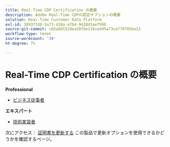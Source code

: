 ```yaml
---
title: Real-Time CDP Certification の概要
description: Adobe Real-Time CDPの認定オプションの概要
solution: Real-Time Customer Data Platform
exl-id: 389377d8-5a73-418a-afb4-9428d3aef990
source-git-commit: cb5a60152dea20fbe116ce445a73ce779785ba13
workflow-type: tm+mt
source-wordcount: '39'
ht-degree: 7%

---
```


# Real-Time CDP Certification の概要

**Professional**

* [ビジネス従事者](/help/certifications/rtcdp/rtcdp-p-business.md) <!--AD0-E602-->

**エキスパート**

* [技術実習者](/help/certifications/rtcdp/rtcdp-e-technical.md) <!--AD0-E600 and E601-->

次にアクセス： [証明書を更新する](/help/certifications/renew.md) この製品で更新オプションを使用できるかどうかを確認するページ。
